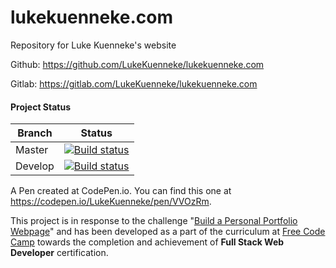 # lukekuenneke.com #

Repository for Luke Kuenneke's website

Github: https://github.com/LukeKuenneke/lukekuenneke.com

Gitlab: https://gitlab.com/LukeKuenneke/lukekuenneke.com

#### Project Status ####
| Branch | Status
| ------ | ------
| Master | [![Build status](https://gitlab.com/LukeKuenneke/lukekuenneke.com/badges/master/build.svg)](https://gitlab.com/LukeKuenneke/lukekuenneke.com/commits/master)
| Develop | [![Build status](https://gitlab.com/LukeKuenneke/lukekuenneke.com/badges/develop/build.svg)](https://gitlab.com/LukeKuenneke/lukekuenneke.com/commits/develop)


A Pen created at CodePen.io. You can find this one at https://codepen.io/LukeKuenneke/pen/VVOzRm.

 This project is in response to the challenge "[Build a Personal Portfolio Webpage](http://www.freecodecamp.com/challenges/build-a-personal-portfolio-webpage)" and has been developed as a part of the curriculum at [Free Code Camp](http://freecodecamp.com) towards the completion and achievement of **Full Stack Web Developer** certification.